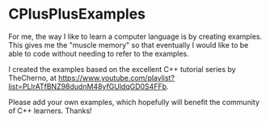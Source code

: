# CPlusPlusExamples
For me, the way I like to learn a computer language is by creating examples.  This gives me the "muscle memory" so that eventually I would like to be able to code without needing to refer to the examples.

I created the examples based on the excellent C++ tutorial series by TheCherno, at <https://www.youtube.com/playlist?list=PLlrATfBNZ98dudnM48yfGUldqGD0S4FFb>.

Please add your own examples, which hopefully will benefit the community of C++ learners.  Thanks!

 
